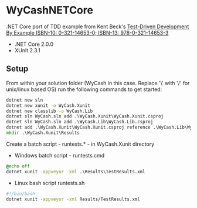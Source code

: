 # WyCashNETCore
.NET Core port of TDD example from Kent Beck's [Test-Driven Development By Example ISBN-10: 0-321-14653-0; ISBN-13: 978-0-321-14653-3](https://books.google.co.uk/books/about/Test_driven_Development.html?id=CUlsAQAAQBAJ&printsec=frontcover&source=kp_read_button&redir_esc=y#v=onepage&q&f=false)


* .NET Core 2.0.0
* XUnit 2.3.1

## Setup
From within your solution folder (WyCash in this case. Replace '\\' with '/' for unix/linux based OS) run the following commands to get started:
```cmd
dotnet new sln
dotnet new xunit -o WyCash.Xunit
dotnet new classlib -o WyCash.Lib
dotnet sln WyCash.sln add .\WyCash.Xunit\WyCash.Xunit.csproj
dotnet sln WyCash.sln add .\WyCash.Lib\WyCash.Lib.csproj
dotnet add .\WyCash.Xunit\WyCash.Xunit.csproj reference .\WyCash.Lib\WyCash.Lib.csproj
mkdir .\WyCash.Xunit\Results
```

Create a batch script  - runtests.* - in WyCash.Xunit directory
* Windows batch script - runtests.cmd
```cmd
@echo off
dotnet xunit -appveyor -xml .\Results\TestResults.xml
```
* Linux bash script runtests.sh
```bash
#!/bin/bash
dotnet xunit -appveyor -xml Results/TestResults.xml
```
